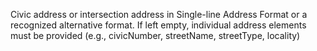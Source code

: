 <a name="addressString"></a>Civic address or intersection address in Single-line Address Format or a recognized alternative format. If left empty, individual address elements must be provided (e.g., civicNumber, streetName, streetType, locality)
